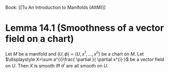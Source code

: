 Book: [[Tu An Introduction to Manifolds (AItM)]]
# Lemma 14.1 (Smoothness of a vector field on a chart)
Let $M$ be a manifold and $(U,\phi)=(U,x^{1},\dots,x^{n})$ be a chart on $M$.
Let $\displaystyle X=\sum a^{i}\frac{ \partial }{ \partial x^{i} }$ be a vector field on $U$.
Then $X$ is smooth iff $a^{i}$ are all smooth on $U$.